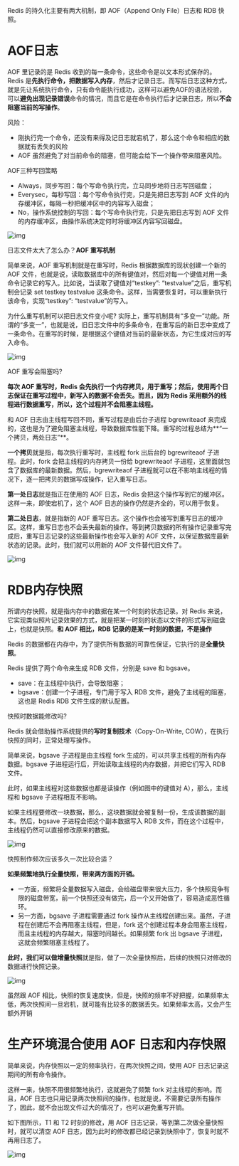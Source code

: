 Redis 的持久化主要有两大机制，即 AOF（Append Only File）日志和 RDB 快照。

# AOF日志

AOF 里记录的是 Redis 收到的每一条命令，这些命令是以文本形式保存的。Redis 是**先执行命令，把数据写入内存**，然后才记录日志。而写后日志这种方式，就是先让系统执行命令，只有命令能执行成功，这样可以避免AOF的语法校验，可以**避免出现记录错误**命令的情况，而且它是在命令执行后才记录日志，所以**不会阻塞当前的写操作**。



风险：

- 刚执行完一个命令，还没有来得及记日志就宕机了，那么这个命令和相应的数据就有丢失的风险
- AOF 虽然避免了对当前命令的阻塞，但可能会给下一个操作带来阻塞风险。



AOF三种写回策略

- Always，同步写回：每个写命令执行完，立马同步地将日志写回磁盘；
- Everysec，每秒写回：每个写命令执行完，只是先把日志写到 AOF 文件的内存缓冲区，每隔一秒把缓冲区中的内容写入磁盘；
- No，操作系统控制的写回：每个写命令执行完，只是先把日志写到 AOF 文件的内存缓冲区，由操作系统决定何时将缓冲区内容写回磁盘。

![img](/Users/afuka/Documents/Typora/Redis/assert/72f547f18dbac788c7d11yy167d7ebf8.png)



日志文件太大了怎么办？**AOF 重写机制**

简单来说，AOF 重写机制就是在重写时，Redis 根据数据库的现状创建一个新的 AOF 文件，也就是说，读取数据库中的所有键值对，然后对每一个键值对用一条命令记录它的写入。比如说，当读取了键值对“testkey”: “testvalue”之后，重写机制会记录 set testkey testvalue 这条命令。这样，当需要恢复时，可以重新执行该命令，实现“testkey”: “testvalue”的写入。

为什么重写机制可以把日志文件变小呢? 实际上，重写机制具有“多变一”功能。所谓的“多变一”，也就是说，旧日志文件中的多条命令，在重写后的新日志中变成了一条命令。在重写的时候，是根据这个键值对当前的最新状态，为它生成对应的写入命令。

![img](/Users/afuka/Documents/Typora/Redis/assert/6528c699fdcf40b404af57040bb8d208.png)



AOF 重写会阻塞吗?

**每次 AOF 重写时，Redis 会先执行一个内存拷贝，用于重写；然后，使用两个日志保证在重写过程中，新写入的数据不会丢失。而且，因为 Redis 采用额外的线程进行数据重写，所以，这个过程并不会阻塞主线程。**



和 AOF 日志由主线程写回不同，重写过程是由后台子进程 bgrewriteaof 来完成的，这也是为了避免阻塞主线程，导致数据库性能下降。重写的过程总结为**“一个拷贝，两处日志”**。

**一个拷贝**就是指，每次执行重写时，主线程 fork 出后台的 bgrewriteaof 子进程。此时，fork 会把主线程的内存拷贝一份给 bgrewriteaof 子进程，这里面就包含了数据库的最新数据。然后，bgrewriteaof 子进程就可以在不影响主线程的情况下，逐一把拷贝的数据写成操作，记入重写日志。

**第一处日志**就是指正在使用的 AOF 日志，Redis 会把这个操作写到它的缓冲区。这样一来，即使宕机了，这个 AOF 日志的操作仍然是齐全的，可以用于恢复。

**第二处日志**，就是指新的 AOF 重写日志。这个操作也会被写到重写日志的缓冲区。这样，重写日志也不会丢失最新的操作。等到拷贝数据的所有操作记录重写完成后，重写日志记录的这些最新操作也会写入新的 AOF 文件，以保证数据库最新状态的记录。此时，我们就可以用新的 AOF 文件替代旧文件了。



![img](/Users/afuka/Documents/Typora/Redis/assert/6b054eb1aed0734bd81ddab9a31d0be8.png)



# RDB内存快照

所谓内存快照，就是指内存中的数据在某一个时刻的状态记录。对 Redis 来说，它实现类似照片记录效果的方式，就是把某一时刻的状态以文件的形式写到磁盘上，也就是快照。**和 AOF 相比，RDB 记录的是某一时刻的数据，不是操作**

Redis 的数据都在内存中，为了提供所有数据的可靠性保证，它执行的是**全量快照**。

Redis 提供了两个命令来生成 RDB 文件，分别是 save 和 bgsave。

- save：在主线程中执行，会导致阻塞；
- bgsave：创建一个子进程，专门用于写入 RDB 文件，避免了主线程的阻塞，这也是 Redis RDB 文件生成的默认配置。



快照时数据能修改吗?

Redis 就会借助操作系统提供的**写时复制技术**（Copy-On-Write, COW），在执行快照的同时，正常处理写操作。

简单来说，bgsave 子进程是由主线程 fork 生成的，可以共享主线程的所有内存数据。bgsave 子进程运行后，开始读取主线程的内存数据，并把它们写入 RDB 文件。

此时，如果主线程对这些数据也都是读操作（例如图中的键值对 A），那么，主线程和 bgsave 子进程相互不影响。

如果主线程要修改一块数据，那么，这块数据就会被复制一份，生成该数据的副本。然后，bgsave 子进程会把这个副本数据写入 RDB 文件，而在这个过程中，主线程仍然可以直接修改原来的数据。

![img](/Users/afuka/Documents/Typora/Redis/assert/4dc5fb99a1c94f70957cce1ffef419cc.png)





快照制作频次应该多久一次比较合适？

**如果频繁地执行全量快照，带来两方面的开销。**

- 一方面，频繁将全量数据写入磁盘，会给磁盘带来很大压力，多个快照竞争有限的磁盘带宽，前一个快照还没有做完，后一个又开始做了，容易造成恶性循环。
- 另一方面，bgsave 子进程需要通过 fork 操作从主线程创建出来。虽然，子进程在创建后不会再阻塞主线程，但是，fork 这个创建过程本身会阻塞主线程，而且主线程的内存越大，阻塞时间越长。如果频繁 fork 出 bgsave 子进程，这就会频繁阻塞主线程了。

**此时，我们可以做增量快照**就是指，做了一次全量快照后，后续的快照只对修改的数据进行快照记录。

![img](/Users/afuka/Documents/Typora/Redis/assert/8a1d515269cd23595ee1813e8dff28a5.png)

虽然跟 AOF 相比，快照的恢复速度快，但是，快照的频率不好把握，如果频率太低，两次快照间一旦宕机，就可能有比较多的数据丢失。如果频率太高，又会产生额外开销



# 生产环境混合使用 AOF 日志和内存快照

简单来说，内存快照以一定的频率执行，在两次快照之间，使用 AOF 日志记录这期间的所有命令操作。

这样一来，快照不用很频繁地执行，这就避免了频繁 fork 对主线程的影响。而且，AOF 日志也只用记录两次快照间的操作，也就是说，不需要记录所有操作了，因此，就不会出现文件过大的情况了，也可以避免重写开销。



如下图所示，T1 和 T2 时刻的修改，用 AOF 日志记录，等到第二次做全量快照时，就可以清空 AOF 日志，因为此时的修改都已经记录到快照中了，恢复时就不再用日志了。

![img](https://static001.geekbang.org/resource/image/e4/20/e4c5846616c19fe03dbf528437beb320.jpg)